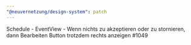 ```yaml
---
"@neuvernetzung/design-system": patch
---
```


Schedule - EventView - Wenn nichts zu akzeptieren oder zu stornieren, dann Bearbeiten Button trotzdem rechts anzeigen #1049
